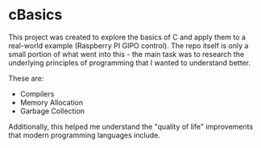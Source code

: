 # cBasics

This project was created to explore the basics of C and apply them to a real-world example (Raspberry PI GIPO control).
The repo itself is only a small portion of what went into this - the main task was to research the underlying principles of programming that I wanted to understand better.

These are:

- Compilers
- Memory Allocation
- Garbage Collection

Additionally, this helped me understand the "quality of life" improvements that modern programming languages include.